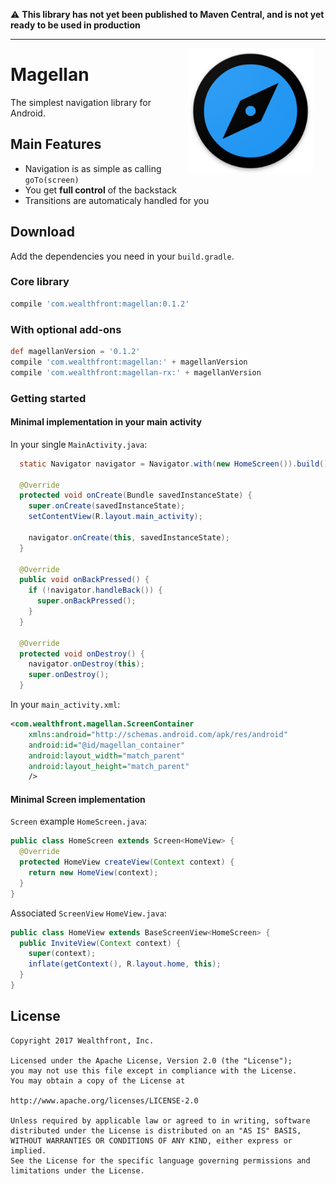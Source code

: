 :warning: **This library has not yet been published to Maven Central, and is not yet ready to be used in production**
___

<img src="assets/magellan_icon_web_hi_res_512.png" width="200" align="right" hspace="20" />

# Magellan

The simplest navigation library for Android.


## Main Features

 - Navigation is as simple as calling `goTo(screen)`
 - You get **full control** of the backstack
 - Transitions are automaticaly handled for you
 
## Download

Add the dependencies you need in your `build.gradle`.

### Core library

```gradle
compile 'com.wealthfront:magellan:0.1.2'
```
### With optional add-ons

```gradle
def magellanVersion = '0.1.2'
compile 'com.wealthfront:magellan:' + magellanVersion
compile 'com.wealthfront:magellan-rx:' + magellanVersion
```

### Getting started

#### Minimal implementation in your main activity

In your single `MainActivity.java`:

```java
  static Navigator navigator = Navigator.with(new HomeScreen()).build();

  @Override
  protected void onCreate(Bundle savedInstanceState) {
    super.onCreate(savedInstanceState);
    setContentView(R.layout.main_activity);
    
    navigator.onCreate(this, savedInstanceState);
  }
  
  @Override
  public void onBackPressed() {
    if (!navigator.handleBack()) {
      super.onBackPressed();
    }
  }
  
  @Override
  protected void onDestroy() {
    navigator.onDestroy(this);
    super.onDestroy();
  }

```

In your `main_activity.xml`:

```xml
<com.wealthfront.magellan.ScreenContainer
    xmlns:android="http://schemas.android.com/apk/res/android"
    android:id="@id/magellan_container"
    android:layout_width="match_parent"
    android:layout_height="match_parent"
    /> 
```

#### Minimal Screen implementation

`Screen` example `HomeScreen.java`:

```java
public class HomeScreen extends Screen<HomeView> {
  @Override
  protected HomeView createView(Context context) {
    return new HomeView(context);
  }
}
```

Associated `ScreenView` `HomeView.java`:

```java
public class HomeView extends BaseScreenView<HomeScreen> {
  public InviteView(Context context) {
    super(context);
    inflate(getContext(), R.layout.home, this);
  }
}
``` 

## License

```
Copyright 2017 Wealthfront, Inc.

Licensed under the Apache License, Version 2.0 (the "License");
you may not use this file except in compliance with the License.
You may obtain a copy of the License at

http://www.apache.org/licenses/LICENSE-2.0

Unless required by applicable law or agreed to in writing, software
distributed under the License is distributed on an "AS IS" BASIS,
WITHOUT WARRANTIES OR CONDITIONS OF ANY KIND, either express or implied.
See the License for the specific language governing permissions and
limitations under the License.
```
